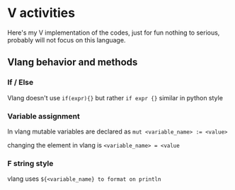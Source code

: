 
# V activities

Here's my V implementation of the codes, just for fun nothing to serious, probably will not focus on this language.


## Vlang behavior and methods

### If / Else

Vlang doesn't use `if(expr){}` but rather `if expr {}` similar in python style

### Variable assignment

In vlang mutable variables are declared as `mut <variable_name> := <value>`

changing the element in vlang is `<variable_name> = <value`

### F string style
vlang uses `${<variable_name} to format on println`